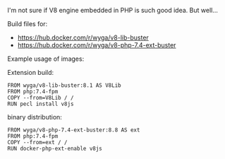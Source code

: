 I'm not sure if V8 engine embedded in PHP is such good idea. But well...


Build files for:

 * https://hub.docker.com/r/wyga/v8-lib-buster
 * https://hub.docker.com/r/wyga/v8-php-7.4-ext-buster


Example usage of images:

Extension build:

```
FROM wyga/v8-lib-buster:8.1 AS V8Lib
FROM php:7.4-fpm
COPY --from=V8Lib / /
RUN pecl install v8js
```

binary distribution:

```
FROM wyga/v8-php-7.4-ext-buster:8.8 AS ext
FROM php:7.4-fpm
COPY --from=ext / /
RUN docker-php-ext-enable v8js
```
